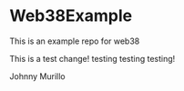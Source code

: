 # Web38Example
This is an example repo for web38


This is a test change! testing testing testing! 


Johnny Murillo